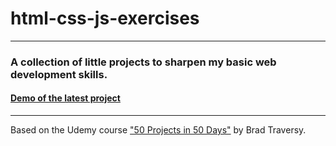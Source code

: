 # html-css-js-exercises
***
### A collection of little projects to sharpen my basic web development skills.
#### [Demo of the latest project](https://nikita-reva.github.io/html-css-js-exercises)
***
Based on the Udemy course ["50 Projects in 50 Days"](https://www.udemy.com/course/50-projects-50-days/learn/lecture/23595216#overview) by Brad Traversy. 
